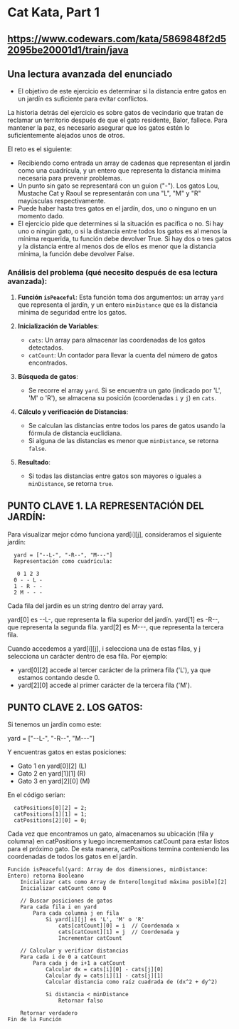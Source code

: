 # Cat Kata, Part 1

## https://www.codewars.com/kata/5869848f2d52095be20001d1/train/java

## Una lectura avanzada del enunciado

- El objetivo de este ejercicio es determinar si la distancia entre gatos en un jardín es suficiente para evitar conflictos.

La historia detrás del ejercicio es sobre gatos de vecindario que tratan de reclamar un territorio después de que el gato residente, Balor, fallece. Para mantener la paz, es necesario asegurar que los gatos estén lo suficientemente alejados unos de otros.

El reto es el siguiente:

- Recibiendo como entrada un array de cadenas que representan el jardín como una cuadrícula, y un entero que representa la distancia mínima necesaria para prevenir problemas.
- Un punto sin gato se representará con un guion ("-"). Los gatos Lou, Mustache Cat y Raoul se representarán con una "L", "M" y "R" mayúsculas respectivamente.
- Puede haber hasta tres gatos en el jardín, dos, uno o ninguno en un momento dado.
- El ejercicio pide que determines si la situación es pacífica o no. Si hay uno o ningún gato, o si la distancia entre todos los gatos es al menos la mínima requerida, tu función debe devolver True. Si hay dos o tres gatos y la distancia entre al menos dos de ellos es menor que la distancia mínima, la función debe devolver False.

### Análisis del problema (qué necesito después de esa lectura avanzada):

1. **Función `isPeaceful`**: Esta función toma dos argumentos: un array `yard` que representa el jardín, y un entero `minDistance` que es la distancia mínima de seguridad entre los gatos.

2. **Inicialización de Variables**:
   - `cats`: Un array para almacenar las coordenadas de los gatos detectados.
   - `catCount`: Un contador para llevar la cuenta del número de gatos encontrados.

3. **Búsqueda de gatos**:
   - Se recorre el array `yard`. Si se encuentra un gato (indicado por 'L', 'M' o 'R'), se almacena su posición (coordenadas `i` y `j`) en `cats`.

4. **Cálculo y verificación de Distancias**:
   - Se calculan las distancias entre todos los pares de gatos usando la fórmula de distancia euclidiana.
   - Si alguna de las distancias es menor que `minDistance`, se retorna `false`.

5. **Resultado**:
   - Si todas las distancias entre gatos son mayores o iguales a `minDistance`, se retorna `true`.
  
## PUNTO CLAVE 1. LA REPRESENTACIÓN DEL JARDÍN:

Para visualizar mejor cómo funciona yard[i][j], consideramos el siguiente jardín:


      yard = ["--L-", "-R--", "M---"]
      Representación como cuadrícula:

       0 1 2 3
      0 - - L -
      1 - R - -
      2 M - - -

Cada fila del jardín es un string dentro del array yard.

yard[0] es --L-, que representa la fila superior del jardín.
yard[1] es -R--, que representa la segunda fila.
yard[2] es M---, que representa la tercera fila.

Cuando accedemos a yard[i][j], i selecciona una de estas filas, y j selecciona un carácter dentro de esa fila. Por ejemplo:

* yard[0][2] accede al tercer carácter de la primera fila ('L'), ya que estamos contando desde 0.
* yard[2][0] accede al primer carácter de la tercera fila ('M').

## PUNTO CLAVE 2. LOS GATOS:

Si tenemos un jardín como este:


yard = ["--L-", "-R--", "M---"]

Y encuentras gatos en estas posiciones:

- Gato 1 en yard[0][2] (L)
- Gato 2 en yard[1][1] (R)
- Gato 3 en yard[2][0] (M)

En el código serían:

      catPositions[0][2] = 2;
      catPositions[1][1] = 1;
      catPositions[2][0] = 0;

Cada vez que encontramos un gato, almacenamos su ubicación (fila y columna) en catPositions y luego incrementamos catCount para estar listos para el próximo gato. De esta manera, catPositions termina conteniendo las coordenadas de todos los gatos en el jardín.

```
Función isPeaceful(yard: Array de dos dimensiones, minDistance: Entero) retorna Booleano
    Inicializar cats como Array de Entero[longitud máxima posible][2]
    Inicializar catCount como 0

    // Buscar posiciones de gatos
    Para cada fila i en yard
        Para cada columna j en fila
            Si yard[i][j] es 'L', 'M' o 'R'
                cats[catCount][0] = i  // Coordenada x
                cats[catCount][1] = j  // Coordenada y
                Incrementar catCount

    // Calcular y verificar distancias
    Para cada i de 0 a catCount
        Para cada j de i+1 a catCount
            Calcular dx = cats[i][0] - cats[j][0]
            Calcular dy = cats[i][1] - cats[j][1]
            Calcular distancia como raíz cuadrada de (dx^2 + dy^2)

            Si distancia < minDistance
                Retornar falso

    Retornar verdadero
Fin de la Función
